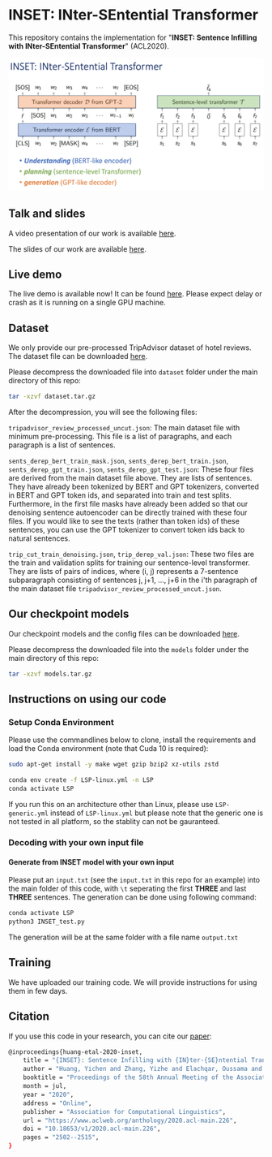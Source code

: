 # INSET: INter-SEntential Transformer

This repository contains the implementation for "**INSET: Sentence Infilling with INter-SEntential Transformer**" (ACL2020).

![Screenshot](inset.png)


## Talk and slides

A video presentation of our work is available [here](https://www.youtube.com/watch?v=369mXo2W-Cg).

The slides of our work are available [here](https://github.com/dreasysnail/INSET/blob/master/inset.pdf).


## Live demo

The live demo is available now! It can be found [here](http://52.247.25.3:8899). Please expect delay or crash as it is running on a single GPU machine.


## Dataset

We only provide our pre-processed TripAdvisor dataset of hotel reviews. The dataset file can be downloaded [here](https://yizzhang.blob.core.windows.net/transformer/yichen/test_github/INSET/dataset.tar.gz?sv=2019-10-10&st=2020-10-27T20%3A27%3A48Z&se=2029-10-28T20%3A27%3A00Z&sr=b&sp=r&sig=9vODA7K%2By%2B4Y%2BzJVuyuBMXz82AgwXvTb3WMn2dDmDHo%3D).

Please decompress the downloaded file into `dataset` folder under the main directory of this repo:
```bash
tar -xzvf dataset.tar.gz
```

After the decompression, you will see the following files:

`tripadvisor_review_processed_uncut.json`: The main dataset file with minimum pre-processing. This file is a list of paragraphs, and each paragraph is a list of sentences.

`sents_derep_bert_train_mask.json`, `sents_derep_bert_train.json`, `sents_derep_gpt_train.json`, `sents_derep_gpt_test.json`: These four files are derived from the main dataset file above. They are lists of sentences. They have already been tokenized by BERT and GPT tokenizers, converted in BERT and GPT token ids, and separated into train and test splits. Furthermore, in the first file masks have already been added so that our denoising sentence autoencoder can be directly trained with these four files. If you would like to see the texts (rather than token ids) of these sentences, you can use the GPT tokenizer to convert token ids back to natural sentences.

`trip_cut_train_denoising.json`, `trip_derep_val.json`: These two files are the train and validation splits for training our sentence-level transformer. They are lists of pairs of indices, where (i, j) represents a 7-sentence subparagraph consisting of sentences j, j+1, ..., j+6 in the i'th paragraph of the main dataset file `tripadvisor_review_processed_uncut.json`.


## Our checkpoint models

Our checkpoint models and the config files can be downloaded [here](https://yizzhang.blob.core.windows.net/transformer/yichen/test_github/INSET/models.tar.gz?sv=2019-10-10&st=2020-10-27T20%3A25%3A40Z&se=2029-10-28T20%3A25%3A00Z&sr=b&sp=r&sig=SeYtZYcnCy9R5wnuM8rZxz63%2Fwq5fv5xVHxZLK0JCCI%3D).  

Please decompress the downloaded file into the `models` folder under the main directory of this repo:
```bash
tar -xzvf models.tar.gz
```

## Instructions on using our code

### Setup Conda Environment

Please use the commandlines below to clone, install the requirements and load the Conda environment (note that Cuda 10 is required):

```bash
sudo apt-get install -y make wget gzip bzip2 xz-utils zstd
```

```bash
conda env create -f LSP-linux.yml -n LSP
conda activate LSP
```

If you run this on an architecture other than Linux, please use `LSP-generic.yml` instead of `LSP-linux.yml` but please note that the generic one is not tested in all platform, so the stablity can not be gauranteed.


### Decoding with your own input file

#### Generate from INSET model with your own input
Please put an `input.txt` (see the `input.txt` in this repo for an example) into the main folder of this code, with `\t` seperating the first **THREE** and last **THREE** sentences. The generation can be done using following command:
  
```bash
conda activate LSP
python3 INSET_test.py
```
The generation will be at the same folder with a file name `output.txt`

## Training

We have uploaded our training code. We will provide instructions for using them in few days.


## Citation
If you use this code in your research, you can cite our [paper](https://arxiv.org/abs/1911.03892):
```bash
@inproceedings{huang-etal-2020-inset,
    title = "{INSET}: Sentence Infilling with {IN}ter-{SE}ntential Transformer",
    author = "Huang, Yichen and Zhang, Yizhe and Elachqar, Oussama and Cheng, Yu",
    booktitle = "Proceedings of the 58th Annual Meeting of the Association for Computational Linguistics",
    month = jul,
    year = "2020",
    address = "Online",
    publisher = "Association for Computational Linguistics",
    url = "https://www.aclweb.org/anthology/2020.acl-main.226",
    doi = "10.18653/v1/2020.acl-main.226",
    pages = "2502--2515",
}
```


